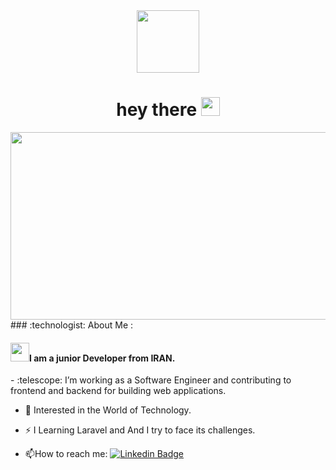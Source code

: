 <div id="header" align="center">
  <img src="https://media.giphy.com/media/nERMP8fuaZqvM6i94v/giphy.gif?cid=ecf05e4743lxdncj312saph19r9pwler9si5z078r47oti1t&ep=v1_gifs_related&rid=giphy.gif&ct=s" width="100"/>
</div>
<h1 align="center">
  hey there
  <img src="https://media.giphy.com/media/hvRJCLFzcasrR4ia7z/giphy.gif" width="30px"/>
</h1>
<div align="center">
  <img src="https://media.giphy.com/media/Rpl1sod1vCXK0L2SUN/giphy.gif?cid=ecf05e47kg654b852kxjmcs3n58j14awryctjor1yssh846f&ep=v1_gifs_search&rid=giphy.gif&ct=g" width="600" height="300"/>
</div>
### :technologist: About Me :
<h4> <img src="https://media.giphy.com/media/WUlplcMpOCEmTGBtBW/giphy.gif" width="30">I am a junior Developer from IRAN.</h2>
- :telescope: I’m working as a Software Engineer and contributing to frontend and backend for building web applications.

- :seedling: Interested in the World of Technology.

- :zap:  I Learning Laravel and And I try to face its challenges.

- :mailbox:How to reach me: [![Linkedin Badge](https://img.shields.io/badge/-Linkedin-blue?style=flat&logo=Linkedin&logoColor=white)](https://linkedin.com/in/mohamad-khodarahmi-b86620257)
